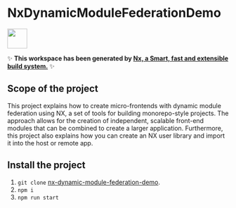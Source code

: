 # NxDynamicModuleFederationDemo

<a alt="Nx logo" href="https://nx.dev" target="_blank" rel="noreferrer"><img src="https://raw.githubusercontent.com/nrwl/nx/master/images/nx-logo.png" width="45"></a>

✨ **This workspace has been generated by [Nx, a Smart, fast and extensible build system.](https://nx.dev)** ✨

## Scope of the project

This project explains how to create micro-frontends with dynamic module federation using NX, a set of tools for building monorepo-style projects. The approach allows for the creation of independent, scalable front-end modules that can be combined to create a larger application. Furthermore, this project also explains how you can create an NX user library and import it into the host or remote app.

## Install the project

1. `git clone` [nx-dynamic-module-federation-demo](https://github.com/naithagoni/nx-dynamic-module-federation-demo.git).
2. `npm i`
3. `npm run start`
